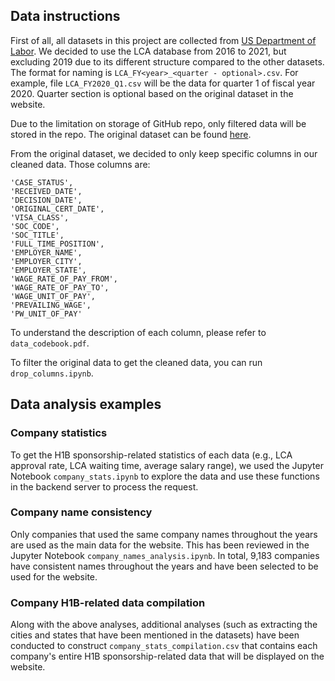 ## Data instructions

First of all, all datasets in this project are collected from [US Department of Labor](https://www.dol.gov/agencies/eta/foreign-labor/performance). We decided to use the LCA database from 2016 to 2021, but excluding 2019 due to its different structure compared to the other datasets. The format for naming is ```LCA_FY<year>_<quarter - optional>.csv```. For example, file ```LCA_FY2020_Q1.csv``` will be the data for quarter 1 of fiscal year 2020. Quarter section is optional based on the original dataset in the website.

Due to the limitation on storage of GitHub repo, only filtered data will be stored in the repo. The original dataset can be found [here](https://drive.google.com/drive/folders/1GaHQP0gJxTbAwrnY6gxkgitYC2mTcdCI?usp=sharing).

From the original dataset, we decided to only keep specific columns in our cleaned data. Those columns are:
```
'CASE_STATUS',
'RECEIVED_DATE',
'DECISION_DATE',
'ORIGINAL_CERT_DATE',
'VISA_CLASS',
'SOC_CODE',
'SOC_TITLE',
'FULL_TIME_POSITION',
'EMPLOYER_NAME',
'EMPLOYER_CITY',
'EMPLOYER_STATE',
'WAGE_RATE_OF_PAY_FROM',
'WAGE_RATE_OF_PAY_TO',
'WAGE_UNIT_OF_PAY', 
'PREVAILING_WAGE',
'PW_UNIT_OF_PAY'
```

To understand the description of each column, please refer to ```data_codebook.pdf```. 

To filter the original data to get the cleaned data, you can run ```drop_columns.ipynb```. 

## Data analysis examples

### Company statistics
To get the H1B sponsorship-related statistics of each data (e.g., LCA approval rate, LCA waiting time, average salary range), we used the Jupyter Notebook ```company_stats.ipynb``` to explore the data and use these functions in the backend server to process the request.

### Company name consistency
Only companies that used the same company names throughout the years are used as the main data for the website. This has been reviewed in the Jupyter Notebook ```company_names_analysis.ipynb```. In total, 9,183 companies have consistent names throughout the years and have been selected to be used for the website.

### Company H1B-related data compilation
Along with the above analyses, additional analyses (such as extracting the cities and states that have been mentioned in the datasets) have been conducted to construct ```company_stats_compilation.csv``` that contains each company's entire H1B sponsorship-related data that will be displayed on the website. 
